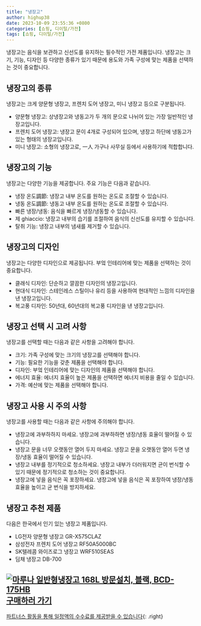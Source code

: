 ```yaml
---
title: "냉장고"
author: highup38
date: 2023-10-09 23:55:36 +0800
categories: [쇼핑, 디이털/가전]
tags: [쇼핑, 디이털/가전]
---
```


냉장고는 음식을 보관하고 신선도를 유지하는 필수적인 가전 제품입니다. 냉장고는 크기, 기능, 디자인 등 다양한 종류가 있기 때문에 용도와 가족 구성에 맞는 제품을 선택하는 것이 중요합니다.

## 냉장고의 종류

냉장고는 크게 양문형 냉장고, 프렌치 도어 냉장고, 미니 냉장고 등으로 구분됩니다.

* 양문형 냉장고: 상냉장고와 냉동고가 두 개의 문으로 나뉘어 있는 가장 일반적인 냉장고입니다.
* 프렌치 도어 냉장고: 냉장고 문이 4개로 구성되어 있으며, 냉장고 하단에 냉동고가 있는 형태의 냉장고입니다.
* 미니 냉장고: 소형의 냉장고로, 一人 가구나 사무실 등에서 사용하기에 적합합니다.

## 냉장고의 기능

냉장고는 다양한 기능을 제공합니다. 주요 기능은 다음과 같습니다.

* 냉장 온도調節: 냉장고 내부 온도를 원하는 온도로 조절할 수 있습니다.
* 냉동 온도調節: 냉동고 내부 온도를 원하는 온도로 조절할 수 있습니다.
* 빠른 냉장/냉동: 음식을 빠르게 냉장/냉동할 수 있습니다.
* 제 ghiaccio: 냉장고 내부의 습기를 조절하여 음식의 신선도를 유지할 수 있습니다.
* 탈취 기능: 냉장고 내부의 냄새를 제거할 수 있습니다.

## 냉장고의 디자인

냉장고는 다양한 디자인으로 제공됩니다. 부엌 인테리어에 맞는 제품을 선택하는 것이 중요합니다.

* 클래식 디자인: 단순하고 깔끔한 디자인의 냉장고입니다.
* 현대식 디자인: 스테인레스 스틸이나 유리 등을 사용하여 현대적인 느낌의 디자인을 낸 냉장고입니다.
* 복고풍 디자인: 50년대, 60년대의 복고풍 디자인을 낸 냉장고입니다.

## 냉장고 선택 시 고려 사항

냉장고를 선택할 때는 다음과 같은 사항을 고려해야 합니다.

* 크기: 가족 구성에 맞는 크기의 냉장고를 선택해야 합니다.
* 기능: 필요한 기능을 갖춘 제품을 선택해야 합니다.
* 디자인: 부엌 인테리어에 맞는 디자인의 제품을 선택해야 합니다.
* 에너지 효율: 에너지 효율이 높은 제품을 선택하면 에너지 비용을 줄일 수 있습니다.
* 가격: 예산에 맞는 제품을 선택해야 합니다.

## 냉장고 사용 시 주의 사항

냉장고를 사용할 때는 다음과 같은 사항에 주의해야 합니다.

* 냉장고에 과부하하지 마세요. 냉장고에 과부하하면 냉장/냉동 효율이 떨어질 수 있습니다.
* 냉장고 문을 너무 오랫동안 열어 두지 마세요. 냉장고 문을 오랫동안 열어 두면 냉장/냉동 효율이 떨어질 수 있습니다.
* 냉장고 내부를 정기적으로 청소하세요. 냉장고 내부가 더러워지면 균이 번식할 수 있기 때문에 정기적으로 청소하는 것이 중요합니다.
* 냉장고에 넣을 음식은 꼭 포장하세요. 냉장고에 넣을 음식은 꼭 포장하여 냉장/냉동 효율을 높이고 균 번식을 방지하세요.

## 냉장고 추천 제품

다음은 한국에서 인기 있는 냉장고 제품입니다.

* LG전자 양문형 냉장고 GR-X575CLAZ
* 삼성전자 프렌치 도어 냉장고 RF50A5000BC
* SK텔레콤 와이즈로그 냉장고 WRF510SEAS
* 딤채 냉장고 DB-700

[![마루나 일반형냉장고 168L 방문설치, 블랙, BCD-175HB](https://thumbnail6.coupangcdn.com/thumbnails/remote/230x230ex/image/retail/images/2023/06/26/18/2/ce42bb91-3f89-4eff-aa7a-465f5e8d6281.jpg "마루나 일반형냉장고 168L 방문설치, 블랙, BCD-175HB")](https://link.coupang.com/re/AFFSDP?lptag=AF1030537&subid=&pageKey=7425785999&traceid=V0-153&itemId=19274779695&vendorItemId=86389883752)
<br>
[**구매하러 가기**](https://link.coupang.com/re/AFFSDP?lptag=AF1030537&subid=&pageKey=7425785999&traceid=V0-153&itemId=19274779695&vendorItemId=86389883752)
---
[파트너스 활동을 통해 일정액의 수수료를 제공받을 수 있습니다](https://link.coupang.com/a/bao1ui){: .right}